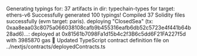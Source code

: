 Generating typings for: 37 artifacts in dir: typechain-types for target: ethers-v6
Successfully generated 100 typings!
Compiled 37 Solidity files successfully (evm target: paris).
deploying "ClosedSea" (tx: 0xaa8eaa03c8075a066038108cafb9b455316eafb6db52c5723e4f441b64b28ad6)...: deployed at 0x81561b7098Fa1d15b4c2f3B6c5dd6F21FA227f5d with 3985870 gas
📝 Updated TypeScript contract definition file on ../nextjs/contracts/deployedContracts.ts

